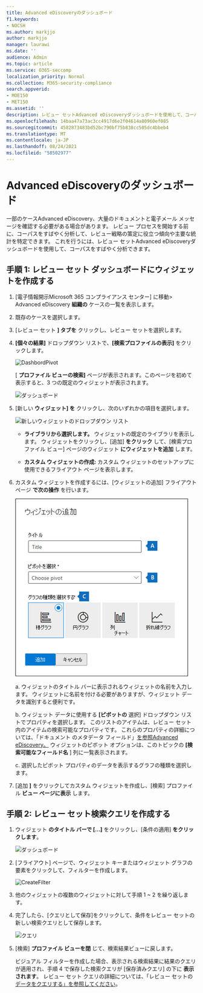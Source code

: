 ```yaml
---
title: Advanced eDiscoveryのダッシュボード
f1.keywords:
- NOCSH
ms.author: markjjo
author: markjjo
manager: laurawi
ms.date: ''
audience: Admin
ms.topic: article
ms.service: O365-seccomp
localization_priority: Normal
ms.collection: M365-security-compliance
search.appverid:
- MOE150
- MET150
ms.assetid: ''
description: レビュー セットAdvanced eDiscoveryダッシュボードを使用して、コーパスをすばやく分析し、レビュー戦略の策定に役立つ傾向や主要な統計を特定します。
ms.openlocfilehash: 14baa47a73ac3cc4917d6e2f04614a80960ef085
ms.sourcegitcommit: 4582873483bd52bc790bf75b838cc505dc4bbeb4
ms.translationtype: MT
ms.contentlocale: ja-JP
ms.lasthandoff: 08/24/2021
ms.locfileid: "58502977"
---
```

# <a name="advanced-ediscovery-dashboard-for-review-sets"></a>Advanced eDiscoveryのダッシュボード

一部のケースAdvanced eDiscovery、大量のドキュメントと電子メール メッセージを確認する必要がある場合があります。 レビュー プロセスを開始する前に、コーパスをすばやく分析して、レビュー戦略の策定に役立つ傾向や主要な統計を特定できます。 これを行うには、レビュー セットAdvanced eDiscoveryダッシュボードを使用して、コーパスをすばやく分析できます。

## <a name="step-1-create-a-widget-on-the-review-set-dashboard"></a>手順 1: レビュー セット ダッシュボードにウィジェットを作成する

1. [電子情報開示Microsoft 365 コンプライアンス センター] に移動> Advanced eDiscovery **組織の** ケースの一覧を表示します。
  
2. 既存のケースを選択します。
  
3. [レビュー セット **] タブを** クリックし、レビュー セットを選択します。
  
4. **[個々の結果]** ドロップダウン リストで、**[検索プロファイルの表示]** をクリックします。 

   ![DashbordPivot](../media/dashboardpivot.png)

   [ **プロファイル ビューの検索]** ページが表示されます。このページを初めて表示すると、3 つの既定のウィジェットが表示されます。

   ![ダッシュボード](../media/dashboardonly.png)
  
5. [新しい **ウィジェット] を** クリックし、次のいずれかの項目を選択します。

   ![新しいウィジェットのドロップダウン リスト](../media/NewWidgetDropdownBox.png)

   - **ライブラリから選択します。** ウィジェットの既定のライブラリを表示します。 ウィジェットをクリックし、[追加] **をクリック** して、[検索プロファイル ビュー] ページのウィジェット **にウィジェットを追加** します。
  
   - **カスタム ウィジェットの作成:** カスタム ウィジェットのセットアップに使用できるフライアウト ページを表示します。 

6. カスタム ウィジェットを作成するには、[ウィジェットの追加] フライアウト ページ **で次の操作** を行います。

   ![ウィジェットの作成](../media/addwidget.png)

    a. ウィジェットのタイトル バーに表示されるウィジェットの名前を入力します。 ウィジェットに名前を付ける必要がありますが、ウィジェット データを識別すると便利です。

    b. ウィジェット データに使用する **[ピボットの** 選択] ドロップダウン リストでプロパティを選択します。 このリストのアイテムは、レビュー セット内のアイテムの検索可能なプロパティです。 これらのプロパティの詳細については、「ドキュメント のメタデータ フィールド」[を参照Advanced eDiscovery。](document-metadata-fields-in-Advanced-eDiscovery.md) ウィジェットのピボット オプションは、このトピックの **[検索可能なフィールド名** ] 列に一覧表示されます。

    c. 選択したピボット プロパティのデータを表示するグラフの種類を選択します。

  6. [追加 **]** をクリックしてカスタム ウィジェットを作成し、[検索] プロファイル **ビュー ページに表示** します。

## <a name="step-2-create-a-review-set-search-query"></a>手順 2: レビュー セット検索クエリを作成する

1. ウィジェット **のタイトル バーで [...]** をクリックし、[条件の適用] **をクリックします**。

   ![ダッシュボード](../media/searchprofilehome.png)

2. [フライアウト] ページで、ウィジェット キーまたはウィジェット グラフの要素をクリックして、フィルターを作成します。

   ![CreateFilter](../media/applyconditionfilter.png)

3. 他のウィジェットの複数のウィジェットに対して手順 1 ~ 2 を繰り返します。 

4. 完了したら、[クエリとして保存]をクリックして、条件をレビュー セットの新しい検索クエリとして保存します。

   ![クエリ](../media/savequery.png)

5. [検索] **プロファイル ビューを閉** じて、検索結果ビューに戻します。

   ビジュアル フィルターを作成した場合、表示される検索結果に結果のクエリが適用され、手順 4 で保存した検索クエリが [保存済みクエリ] の下に **表示されます**。 レビュー セット クエリの詳細については、「レビュー セットの [データをクエリする」を参照してください](review-set-search.md)。
